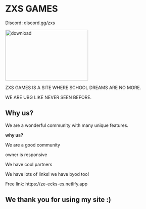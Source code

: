 # ZXS GAMES
<p>Discord: discord.gg/zxs</p>
<img width="262" height="161" alt="download" src="https://github.com/user-attachments/assets/d8f80f8d-642a-4890-b0fb-421e01040b4a" />
<p>ZXS GAMES IS A SITE WHERE SCHOOL DREAMS ARE NO MORE. </p>
<p>WE ARE UBG LIKE NEVER SEEN BEFORE.</p>

<h2>Why us?</h2>
<p>We are a wonderful community with many unique features.</p>
<b>why us?</b>
<p>We are a good community</p>
<p>owner is responsive</p>
<p>We have cool partners</p>
<p>We have lots of links! we have byod too!</p>
<p>Free link: https://ze-ecks-es.netlify.app</p>
<h2>We thank you for using my site :)</h2>
